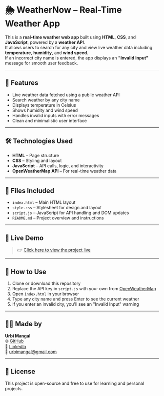 # 🌦️ WeatherNow – Real-Time Weather App

This is a **real-time weather web app** built using **HTML**, **CSS**, and **JavaScript**, powered by a **weather API**.  
It allows users to search for any city and view live weather data including **temperature**, **humidity**, and **wind speed**.  
If an incorrect city name is entered, the app displays an **"Invalid Input"** message for smooth user feedback.

---

## 🔹 Features

- Live weather data fetched using a public weather API  
- Search weather by any city name  
- Displays temperature in Celsius  
- Shows humidity and wind speed  
- Handles invalid inputs with error messages  
- Clean and minimalistic user interface  

---

## 🛠️ Technologies Used

- **HTML** – Page structure  
- **CSS** – Styling and layout  
- **JavaScript** – API calls, logic, and interactivity  
- **OpenWeatherMap API** – For real-time weather data  

---

## 📂 Files Included

- `index.html` – Main HTML layout  
- `style.css` – Stylesheet for design and layout  
- `script.js` – JavaScript for API handling and DOM updates  
- `README.md` – Project overview and instructions  

---

## 🔗 Live Demo

> 👉 [Click here to view the project live](https://urbimangal.github.io/weather-app/)

---

## 📌 How to Use

1. Clone or download this repository  
2. Replace the API key in `script.js` with your own from [OpenWeatherMap](https://openweathermap.org/api)  
3. Open `index.html` in your browser  
4. Type any city name and press Enter to see the current weather  
5. If you enter an invalid city, you'll see an "Invalid Input" warning  

---

## 🙋‍♀️ Made by

**Urbi Mangal**  
🌐 [GitHub](https://github.com/urbimangal)  
💼 [LinkedIn](https://www.linkedin.com/in/urbi-mangal-672828324)  
📧 urbimangal@gmail.com

---

## 📄 License

This project is open-source and free to use for learning and personal projects.
